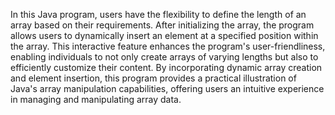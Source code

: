 In this Java program, users have the flexibility to define the length of an array based on their requirements. After initializing the array, the program allows users to dynamically insert an element at a specified position within the array. This interactive feature enhances the program's user-friendliness, enabling individuals to not only create arrays of varying lengths but also to efficiently customize their content. By incorporating dynamic array creation and element insertion, this program provides a practical illustration of Java's array manipulation capabilities, offering users an intuitive experience in managing and manipulating array data.
